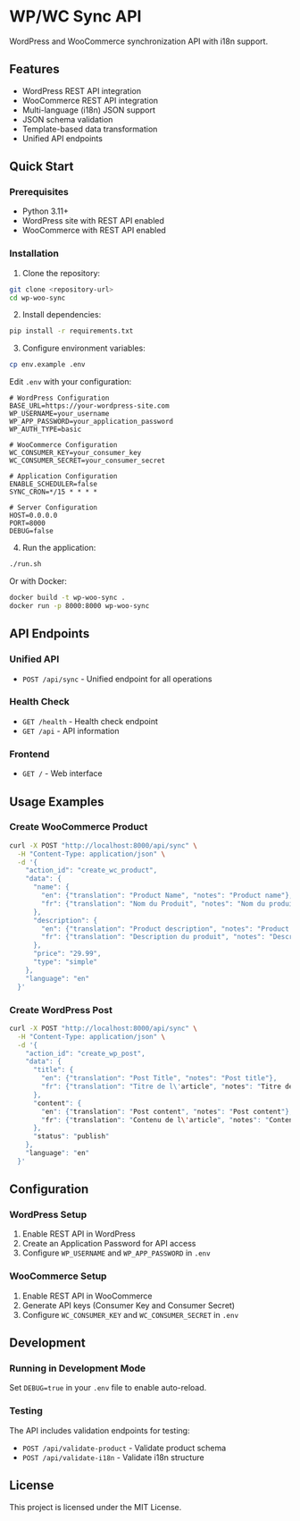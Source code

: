 # WP/WC Sync API

WordPress and WooCommerce synchronization API with i18n support.

## Features

- WordPress REST API integration
- WooCommerce REST API integration
- Multi-language (i18n) JSON support
- JSON schema validation
- Template-based data transformation
- Unified API endpoints

## Quick Start

### Prerequisites

- Python 3.11+
- WordPress site with REST API enabled
- WooCommerce with REST API enabled

### Installation

1. Clone the repository:
```bash
git clone <repository-url>
cd wp-woo-sync
```

2. Install dependencies:
```bash
pip install -r requirements.txt
```

3. Configure environment variables:
```bash
cp env.example .env
```

Edit `.env` with your configuration:
```env
# WordPress Configuration
BASE_URL=https://your-wordpress-site.com
WP_USERNAME=your_username
WP_APP_PASSWORD=your_application_password
WP_AUTH_TYPE=basic

# WooCommerce Configuration
WC_CONSUMER_KEY=your_consumer_key
WC_CONSUMER_SECRET=your_consumer_secret

# Application Configuration
ENABLE_SCHEDULER=false
SYNC_CRON=*/15 * * * *

# Server Configuration
HOST=0.0.0.0
PORT=8000
DEBUG=false
```

4. Run the application:
```bash
./run.sh
```

Or with Docker:
```bash
docker build -t wp-woo-sync .
docker run -p 8000:8000 wp-woo-sync
```

## API Endpoints

### Unified API

- `POST /api/sync` - Unified endpoint for all operations

### Health Check

- `GET /health` - Health check endpoint
- `GET /api` - API information

### Frontend

- `GET /` - Web interface

## Usage Examples

### Create WooCommerce Product

```bash
curl -X POST "http://localhost:8000/api/sync" \
  -H "Content-Type: application/json" \
  -d '{
    "action_id": "create_wc_product",
    "data": {
      "name": {
        "en": {"translation": "Product Name", "notes": "Product name"},
        "fr": {"translation": "Nom du Produit", "notes": "Nom du produit"}
      },
      "description": {
        "en": {"translation": "Product description", "notes": "Product description"},
        "fr": {"translation": "Description du produit", "notes": "Description du produit"}
      },
      "price": "29.99",
      "type": "simple"
    },
    "language": "en"
  }'
```

### Create WordPress Post

```bash
curl -X POST "http://localhost:8000/api/sync" \
  -H "Content-Type: application/json" \
  -d '{
    "action_id": "create_wp_post",
    "data": {
      "title": {
        "en": {"translation": "Post Title", "notes": "Post title"},
        "fr": {"translation": "Titre de l\'article", "notes": "Titre de l\'article"}
      },
      "content": {
        "en": {"translation": "Post content", "notes": "Post content"},
        "fr": {"translation": "Contenu de l\'article", "notes": "Contenu de l\'article"}
      },
      "status": "publish"
    },
    "language": "en"
  }'
```

## Configuration

### WordPress Setup

1. Enable REST API in WordPress
2. Create an Application Password for API access
3. Configure `WP_USERNAME` and `WP_APP_PASSWORD` in `.env`

### WooCommerce Setup

1. Enable REST API in WooCommerce
2. Generate API keys (Consumer Key and Consumer Secret)
3. Configure `WC_CONSUMER_KEY` and `WC_CONSUMER_SECRET` in `.env`

## Development

### Running in Development Mode

Set `DEBUG=true` in your `.env` file to enable auto-reload.

### Testing

The API includes validation endpoints for testing:

- `POST /api/validate-product` - Validate product schema
- `POST /api/validate-i18n` - Validate i18n structure

## License

This project is licensed under the MIT License.
